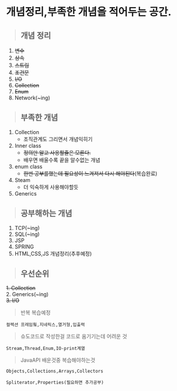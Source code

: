 # 개념정리,부족한 개념을 적어두는 공간.

> ## 개념 정리
1. ~~변수~~
2. ~~상속~~
3. ~~스트림~~
4. ~~조건문~~
5. ~~I/O~~
6. ~~Collection~~
7. ~~Enum~~
8. Network(~ing)

> ## 부족한 개념
1. Collection
    + 조직관계도 그리면서 개념익히기
2. Inner class
    + ~~정의만 알고 사용할줄은 모른다.~~
    + 배우면 배울수록 끝을 알수없는 개념
3. enum class
    + ~~한번 공부를했는데 필요성이 느겨져서 다시 해야된다~~(복습완료)
4. Steam
    + 더 익숙하게 사용해야할듯
5. Generics   
    
> ## 공부해하는 개념
1. TCP(~ing)
2. SQL(~ing)
3. JSP
4. SPRING
5. HTML,CSS,JS 개념정리(추후예정)

> ## 우선순위
~~1. Collection~~   
2. Generics(~ing)  
~~3. I/O~~

> 반복 복습예정

    컬렉션 프레임웤,지네릭스,열거형,입출력

> 슈도코드로 작성한걸 코드로  옴기기는데 어려운 것

    Stream,Thread,Enum,IO-print계열

> JavaAPI 배운것중 복습해야하는것   

    Objects,Collections,Arrays,Collectors
    
    Spliterator,Properties(필요하면 추가공부)
